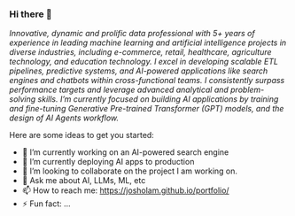 ### Hi there 👋

*Innovative, dynamic and prolific data professional with 5+ years of experience in leading machine learning and artificial intelligence projects in diverse industries, including e-commerce, retail, healthcare, agriculture technology, and education technology. I excel in developing scalable ETL pipelines, predictive systems, and AI-powered applications like search engines and chatbots within cross-functional teams. I consistently surpass performance targets and leverage advanced analytical and problem-solving skills. I’m currently focused on building AI applications by training and fine-tuning Generative Pre-trained Transformer (GPT) models, and the design of AI Agents workflow.*

Here are some ideas to get you started:

- 🔭 I’m currently working on an AI-powered search engine
- 🌱 I’m currently deploying AI apps to production
- 👯 I’m looking to collaborate on the project I am working on.
- 💬 Ask me about AI, LLMs, ML, etc
- 📫 How to reach me: https://josholam.github.io/portfolio/
- ⚡ Fun fact: ...

